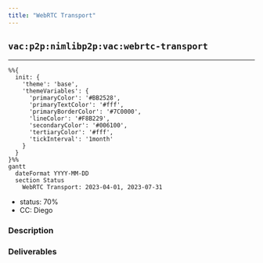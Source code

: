 ```yaml
---
title: "WebRTC Transport"
---
```

## `vac:p2p:nimlibp2p:vac:webrtc-transport`
---

```mermaid
%%{
  init: {
    'theme': 'base',
    'themeVariables': {
      'primaryColor': '#BB2528',
      'primaryTextColor': '#fff',
      'primaryBorderColor': '#7C0000',
      'lineColor': '#F8B229',
      'secondaryColor': '#006100',
      'tertiaryColor': '#fff',
      'tickInterval': '1month'
    }
  }
}%%
gantt
  dateFormat YYYY-MM-DD
  section Status
    WebRTC Transport: 2023-04-01, 2023-07-31
```

- status: 70%
- CC: Diego

### Description


### Deliverables


